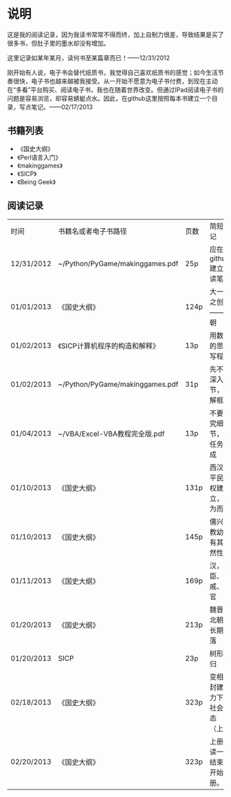 说明
=======

这是我的阅读记录，因为我读书常常不得而终，加上自制力很差，导致结果是买了很多书，但肚子里的墨水却没有增加。

这里记录如某年某月，读何书至某篇章而已！——12/31/2012

刚开始有人说，电子书会替代纸质书，我觉得自己喜欢纸质书的感觉；如今生活节奏很快，电子书也越来越被我接受。从一开始不愿意为电子书付费，到现在主动在“多看”平台购买、阅读电子书，我也在随着世界改变。但通过IPad阅读电子书的问题是容易浏览，却容易蜻蜓点水。因此，在github这里按照每本书建立一个目录，写点笔记。——02/17/2013


## 书籍列表

* 《国史大纲》
* 《Perl语言入门》
* 《makinggames》
* 《SICP》
* 《Being Geek》

## 阅读记录

<table class="table table-bordered table-striped table-condensed">
<tr>
<td>时间</td>
<td>书籍名或者电子书路径</td>
<td>页数</td>
<td>简短笔记</td>
</tr>

<tr>
<td>12/31/2012</td>
<td>~/Python/PyGame/makinggames.pdf</td>
<td>25p</td>
<td>应在github建立阅读笔记</td>
</tr>

<tr>
<td>01/01/2013</td>
<td>《国史大纲》</td>
<td>124p</td>
<td>大一统之创建——秦朝</td>
</tr>

<tr>
<td>01/02/2013</td>
<td>《SICP计算机程序的构造和解释》</td>
<td>13p</td>
<td>用数学的思维写程序</td>
</tr>

<tr>
<td>01/02/2013</td>
<td>~/Python/PyGame/makinggames.pdf</td>
<td>31p</td>
<td>先不要深入细节，理解框架</td>
</tr>

<tr>
<td>01/04/2013</td>
<td>~/VBA/Excel-VBA教程完全版.pdf</td>
<td>13p</td>
<td>不要追究细节，把任务完成</td>
</tr>

<tr>
<td>01/10/2013</td>
<td>《国史大纲》</td>
<td>131p</td>
<td>西汉，平民政权建立，无为而治</td>
</tr>

<tr>
<td>01/10/2013</td>
<td>《国史大纲》</td>
<td>145p</td>
<td>儒兴，教幼，有其必然性</td>
</tr>

<tr>
<td>01/11/2013</td>
<td>《国史大纲》</td>
<td>169p</td>
<td>汉，功臣、外戚、宦官</td>
</tr>

<tr>
<td>01/20/2013</td>
<td>《国史大纲》</td>
<td>213p</td>
<td>魏晋南北朝之长期衰落</td>
</tr>

<tr>
<td>01/20/2013</td>
<td>SICP</td>
<td>23p</td>
<td>树形递归</td>
</tr>

<tr>
<td>02/18/2013</td>
<td>《国史大纲》</td>
<td>323p</td>
<td>变相的封建势力下的社会形态（上）</td>
</tr>


<tr>
<td>02/20/2013</td>
<td>《国史大纲》</td>
<td>323p</td>
<td>上册通读一遍结束，开始下册。</td>
</tr>

</table>		                                                     
